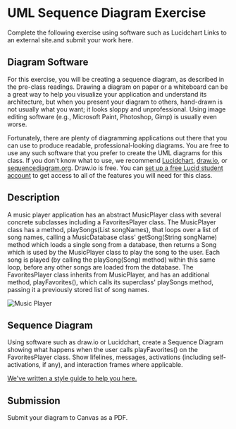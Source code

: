 # UML Sequence Diagram Exercise
  
Complete the following exercise using software such as Lucidchart Links to an external site.and submit your work here.

## Diagram Software

For this exercise, you will be creating a sequence diagram, as described in the pre-class readings. Drawing a diagram on paper or a whiteboard can be a great way to help you visualize your application and understand its architecture, but when you present your diagram to others, hand-drawn is not usually what you want; it looks sloppy and unprofessional. Using image editing software (e.g., Microsoft Paint, Photoshop, Gimp) is usually even worse.

Fortunately, there are plenty of diagramming applications out there that you can use to produce readable, professional-looking diagrams. You are free to use any such software that you prefer to create the UML diagrams for this class. If you don't know what to use, we recommend [Lucidchart](https://www.lucidchart.com/), [draw.io](https://app.diagrams.net/), or [sequencediagram.org](https://sequencediagram.org/). Draw.io is free. You can [set up a free Lucid student account](https://help.lucid.co/hc/en-us/articles/360049831771-Sign-up-for-a-free-Educational-account) to get access to all of the features you will need for this class.

## Description

A music player application has an abstract MusicPlayer class with several concrete subclasses including a FavoritesPlayer class. The MusicPlayer class has a method, playSongs(List<String> songNames), that loops over a list of song names, calling a MusicDatabase class' getSong(String songName) method which loads a single song from a database, then returns a Song which is used by the MusicPlayer class to play the song to the user. Each song is played (by calling the playSong(Song) method) within this same loop, before any other songs are loaded from the database. The FavoritesPlayer class inherits from MusicPlayer, and has an additional method, playFavorites(), which calls its superclass' playSongs method, passing it a previously stored list of song names.

![Music Player](./music-player.png)

## Sequence Diagram

Using software such as draw.io or Lucidchart, create a Sequence Diagram showing what happens when the user calls playFavorites() on the FavoritesPlayer class. Show lifelines, messages, activations (including self-activations, if any), and interaction frames where applicable.

[We've written a style guide to help you here.](./sequence-diagram-style-guide.md)

## Submission

Submit your diagram to Canvas as a PDF.
